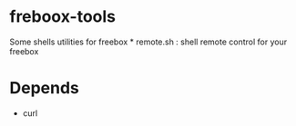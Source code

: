 # freboox-tools

Some shells utilities for freebox
    * remote.sh : shell remote control for your freebox

Depends 
=======
* curl 
